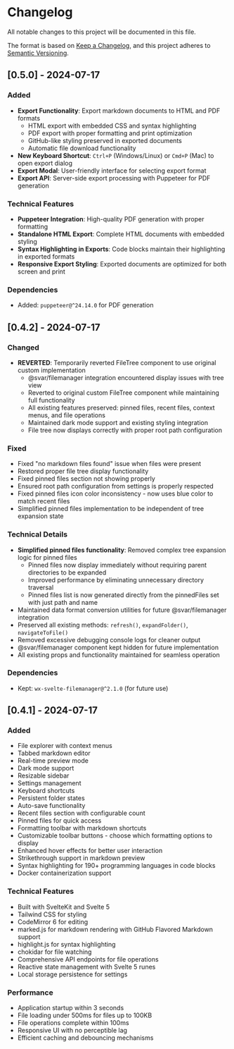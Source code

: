 # Changelog

All notable changes to this project will be documented in this file.

The format is based on [Keep a Changelog](https://keepachangelog.com/en/1.0.0/),
and this project adheres to [Semantic Versioning](https://semver.org/spec/v2.0.0.html).

## [0.5.0] - 2024-07-17

### Added
- **Export Functionality**: Export markdown documents to HTML and PDF formats
  - HTML export with embedded CSS and syntax highlighting
  - PDF export with proper formatting and print optimization
  - GitHub-like styling preserved in exported documents
  - Automatic file download functionality
- **New Keyboard Shortcut**: `Ctrl+P` (Windows/Linux) or `Cmd+P` (Mac) to open export dialog
- **Export Modal**: User-friendly interface for selecting export format
- **Export API**: Server-side export processing with Puppeteer for PDF generation

### Technical Features
- **Puppeteer Integration**: High-quality PDF generation with proper formatting
- **Standalone HTML Export**: Complete HTML documents with embedded styling
- **Syntax Highlighting in Exports**: Code blocks maintain their highlighting in exported formats
- **Responsive Export Styling**: Exported documents are optimized for both screen and print

### Dependencies
- Added: `puppeteer@^24.14.0` for PDF generation

## [0.4.2] - 2024-07-17

### Changed
- **REVERTED**: Temporarily reverted FileTree component to use original custom implementation
  - @svar/filemanager integration encountered display issues with tree view
  - Reverted to original custom FileTree component while maintaining full functionality
  - All existing features preserved: pinned files, recent files, context menus, and file operations
  - Maintained dark mode support and existing styling integration
  - File tree now displays correctly with proper root path configuration

### Fixed
- Fixed "no markdown files found" issue when files were present
- Restored proper file tree display functionality
- Fixed pinned files section not showing properly
- Ensured root path configuration from settings is properly respected
- Fixed pinned files icon color inconsistency - now uses blue color to match recent files
- Simplified pinned files implementation to be independent of tree expansion state

### Technical Details
- **Simplified pinned files functionality**: Removed complex tree expansion logic for pinned files
  - Pinned files now display immediately without requiring parent directories to be expanded
  - Improved performance by eliminating unnecessary directory traversal
  - Pinned files list is now generated directly from the pinnedFiles set with just path and name
- Maintained data format conversion utilities for future @svar/filemanager integration
- Preserved all existing methods: `refresh()`, `expandFolder()`, `navigateToFile()`
- Removed excessive debugging console logs for cleaner output
- @svar/filemanager component kept hidden for future implementation
- All existing props and functionality maintained for seamless operation

### Dependencies
- Kept: `wx-svelte-filemanager@^2.1.0` (for future use)

## [0.4.1] - 2024-07-17

### Added
- File explorer with context menus
- Tabbed markdown editor
- Real-time preview mode
- Dark mode support
- Resizable sidebar
- Settings management
- Keyboard shortcuts
- Persistent folder states
- Auto-save functionality
- Recent files section with configurable count
- Pinned files for quick access
- Formatting toolbar with markdown shortcuts
- Customizable toolbar buttons - choose which formatting options to display
- Enhanced hover effects for better user interaction
- Strikethrough support in markdown preview
- Syntax highlighting for 190+ programming languages in code blocks
- Docker containerization support

### Technical Features
- Built with SvelteKit and Svelte 5
- Tailwind CSS for styling
- CodeMirror 6 for editing
- marked.js for markdown rendering with GitHub Flavored Markdown support
- highlight.js for syntax highlighting
- chokidar for file watching
- Comprehensive API endpoints for file operations
- Reactive state management with Svelte 5 runes
- Local storage persistence for settings

### Performance
- Application startup within 3 seconds
- File loading under 500ms for files up to 100KB
- File operations complete within 100ms
- Responsive UI with no perceptible lag
- Efficient caching and debouncing mechanisms